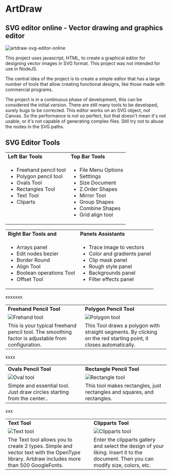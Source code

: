 # ArtDraw
## SVG editor online - Vector drawing and graphics editor
![artdraw-svg-editor-online](https://user-images.githubusercontent.com/18316343/231035998-cbb07387-a6f7-4c38-9eed-c6a6248db99b.png)

This project uses javascript, HTML, to create a graphical editor for designing vector images in SVG format.
This project was not intended for use in NodeJS.

The central idea of the project is to create a simple editor that has a large number of tools that allow creating functional designs, like those made with commercial programs.

The project is in a continuous phase of development, this can be considered the initial version. There are still many tools to be developed, surely bugs to be corrected. This editor works on an SVG object, not Canvas. So the performance is not so perfect, but that doesn't mean it's not usable, or it's not capable of generating complex files. Still try not to abuse the nodes in the SVG paths.

## SVG Editor Tools

<table id='tb1'>
<tr><td><b>Left Bar Tools</b></td><td><b>Top Bar Tools</b></td></tr>
<tr>
<td valign='top'>
<ul>
  <li>Freehand pencil tool</li>
  <li>Polygon pencil tool</li>
  <li>Ovals Tool</li>
  <li>Rectangles Tool</li>
  <li>Text Tool</li>
  <li>Cliparts</li>
</ul>  
</td>
<td>
<ul>
  <li>File Menu Options</li>
  <li>Setttings</li>
  <li>Size Document</li>
  <li>Z.Order Shapes</li>
  <li>Mirror Tool</li>
  <li>Group Shapes</li>
  <li>Combine Shapes</li>
  <li>Grid align tool</li>
</ul>   
</td>
</tr></table>

<table>
<tr><td><b>Right Bar Tools and </b></td><td><b>Panels Assistants</b></td></tr>
<tr>
<td valign='top'>
<ul>
  <li>Arrays panel</li>
  <li>Edit nodes bezier</li>
  <li>Border Round</li>
  <li>Align Tool</li>
  <li>Boolean operations Tool</li>
  <li>Offset Tool</li>
</ul>  
</td>
<td valign='top'>
<ul>
  <li>Trace image to vectors</li>
  <li>Color and gradients panel</li>
  <li>Clip mask panel</li>
  <li>Rough style panel</li>
  <li>Backgrounds panel</li>
  <li>Filter effects panel</li>
</ul>  
</td>
</tr></table>

xxxxxxx

<table>
<tr>
<td><b>Freehand Pencil Tool</b></td>
<td><b>Polygon Pencil Tool</b></td></tr>
<tr>
<td valign='top'>
<img src='https://user-images.githubusercontent.com/18316343/231052382-411e6228-3099-437f-ba84-49832043d8be.gif' alt='Frehand tool'>
</td>
<td valign='top'>
<img src='https://user-images.githubusercontent.com/18316343/231053893-8b13d122-6c9b-4ebe-a044-66a08754c53e.gif' alt='Polygon tool'>
</td>
<tr>
<td>This is your typical freehand pencil tool. The smoothing factor is adjustable from configuration.</td>
<td>This Tool draws a polygon with straight segments. By clicking on the red starting point, it closes automatically.</tr>
<tr>
</tr></table>

xxxx

  <table>
<tr>
<td><b>Ovals Pencil Tool</b></td>
<td><b>Rectangle Pencil Tool</b></td></tr>
<tr>
<td valign='top'>
<img src='https://user-images.githubusercontent.com/18316343/231055225-21fa3eb7-0f10-481f-ab94-2086b8e7d4e3.gif' alt='Oval tool'>
</td>
<td valign='top'>
<img src='https://user-images.githubusercontent.com/18316343/231054796-6dbbdd9a-daf3-45ba-97e6-b35087d730b0.gif' alt='Rectangle tool'>
</td>
<tr>
<td>Simple and essential tool. Just draw circles starting from the center..</td>
<td>This tool makes rectangles, just rectangles and squares, and rectangles.</tr>
<tr>
</tr></table>

xxx

  <table>
<tr>
<td><b>Text Tool</b></td>
<td><b>Clipparts Tool</b></td></tr>
<tr>
<td valign='top'>
<img src='https://user-images.githubusercontent.com/18316343/231058186-1ec39380-6dbf-4a5c-9d1d-2f0b9daab66d.gif' alt='Text tool'>
</td>
<td valign='top'>
<img src='https://user-images.githubusercontent.com/18316343/231063618-67a40122-4e9c-46c3-ba0c-ad189dbb1813.gif' alt='Clipparts tool'>
</td>
<tr>
<td>The Text tool allows you to create 2 types. Simple <text> and vector text with the OpenType library. Artdraw includes more than 500 GoogleFonts.</td>
<td>Enter the clipparts gallery and select the design of your liking. Insert it to the document. Then you can modify size, colors, etc.</tr>
<tr>
</tr></table>








